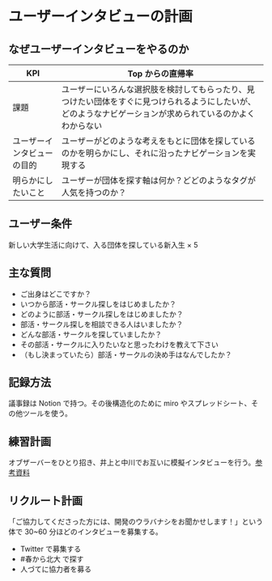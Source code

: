 # ユーザーインタビューの計画

## なぜユーザーインタビューをやるのか

| KPI                        | Top からの直帰率                                                                                                                                           |
| -------------------------- | ---------------------------------------------------------------------------------------------------------------------------------------------------------- |
| 課題                       | ユーザーにいろんな選択肢を検討してもらったり、見つけたい団体をすぐに見つけられるようにしたいが、どのようなナビゲーションが求められているのかよくわからない |
| ユーザーインタビューの目的 | ユーザーがどのような考えをもとに団体を探しているのかを明らかにし、それに沿ったナビゲーションを実現する                                                     |
| 明らかにしたいこと         | ユーザーが団体を探す軸は何か？どどのようなタグが人気を持つのか？                                                                                           |

## ユーザー条件

新しい大学生活に向けて、入る団体を探している新入生 × 5

## 主な質問

- ご出身はどこですか？
- いつから部活・サークル探しをはじめましたか？
- どのように部活・サークル探しをはじめましたか？
- 部活・サークル探しを相談できる人はいましたか？
- どんな部活・サークルを探していましたか？
- その部活・サークルに入りたいなと思ったわけを教えて下さい
- （もし決まっていたら）部活・サークルの決め手はなんでしたか？

## 記録方法

議事録は Notion で持つ。その後構造化のために miro やスプレッドシート、その他ツールを使う。

## 練習計画

オブザーバーをひとり招き、井上と中川でお互いに模擬インタビューを行う。[参考資料](https://goodpatch.com/blog/project-user-interview-practice)

## リクルート計画

「ご協力してくださった方には、開発のウラバナシをお聞かせします！」という体で 30~60 分ほどのインタビューを募集する。

- Twitter で募集する
- #春から北大 で探す
- 人づてに協力者を募る
